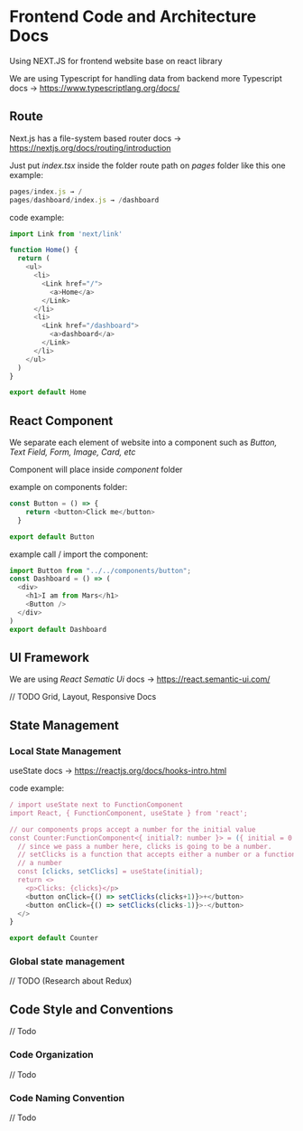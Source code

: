 # Frontend Code and Architecture Docs

Using NEXT.JS for frontend website base on react library

We are using Typescript for handling data from backend more Typescript docs -> <https://www.typescriptlang.org/docs/>

## Route

Next.js has a file-system based router
docs -> <https://nextjs.org/docs/routing/introduction>

Just put *index.tsx* inside the folder route path on *pages* folder like this one
example:

```typescript
pages/index.js → /
pages/dashboard/index.js → /dashboard
```

code example:

```typescript
import Link from 'next/link'

function Home() {
  return (
    <ul>
      <li>
        <Link href="/">
          <a>Home</a>
        </Link>
      </li>
      <li>
        <Link href="/dashboard">
          <a>dashboard</a>
        </Link>
      </li>
    </ul>
  )
}

export default Home
```

## React Component

We separate each element of website into a component such as *Button, Text Field, Form, Image, Card, etc*

Component will place inside *component* folder

example on components folder:

```typescript
const Button = () => {
    return <button>Click me</button>
  }

export default Button
```

example call / import the component:

```typescript
import Button from "../../components/button";
const Dashboard = () => (
  <div>
    <h1>I am from Mars</h1>
    <Button />
  </div>
)
export default Dashboard
```

## UI Framework

We are using *React Sematic Ui* docs -> <https://react.semantic-ui.com/>

// TODO Grid, Layout, Responsive Docs

## State Management

### Local State Management

useState
docs -> <https://reactjs.org/docs/hooks-intro.html>

code example:

```typescript
/ import useState next to FunctionComponent
import React, { FunctionComponent, useState } from 'react';

// our components props accept a number for the initial value
const Counter:FunctionComponent<{ initial?: number }> = ({ initial = 0 }) => {
  // since we pass a number here, clicks is going to be a number.
  // setClicks is a function that accepts either a number or a function returning
  // a number
  const [clicks, setClicks] = useState(initial);
  return <>
    <p>Clicks: {clicks}</p>
    <button onClick={() => setClicks(clicks+1)}>+</button>
    <button onClick={() => setClicks(clicks-1)}>-</button>
  </>
}

export default Counter
```

### Global state management

// TODO (Research about Redux)

## Code Style and Conventions

// Todo

### Code Organization

// Todo

### Code Naming Convention

// Todo
